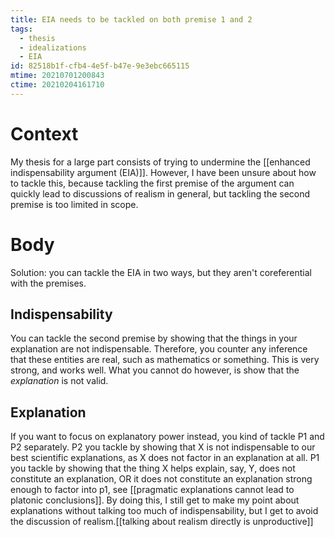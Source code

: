 ```yaml
---
title: EIA needs to be tackled on both premise 1 and 2
tags:
  - thesis
  - idealizations
  - EIA
id: 82518b1f-cfb4-4e5f-b47e-9e3ebc665115
mtime: 20210701200843
ctime: 20210204161710
---
```


# Context

My thesis for a large part consists of trying to undermine the [[enhanced indispensability argument (EIA)]]. However, I have been unsure about how to tackle this, because tackling the first premise of the argument can quickly lead to discussions of realism in general, but tackling the second premise is too limited in scope.

# Body

Solution: you can tackle the EIA in two ways, but they aren't coreferential with the premises.

## Indispensability

You can tackle the second premise by showing that the things in your explanation are not indispensable. Therefore, you counter any inference that these entities are real, such as mathematics or something. This is very strong, and works well. What you cannot do however, is show that the _explanation_ is not valid.

## Explanation

If you want to focus on explanatory power instead, you kind of tackle P1 and P2 separately.
P2 you tackle by showing that X is not indispensable to our best scientific explanations, as X does not factor in an explanation at all.
P1 you tackle by showing that the thing X helps explain, say, Y, does not constitute an explanation, OR it does not constitute an explanation strong enough to factor into p1, see [[pragmatic explanations cannot lead to platonic conclusions]]. By doing this, I still get to make my point about explanations without talking too much of indispensability, but I get to avoid the discussion of realism.[[talking about realism directly is unproductive]]
